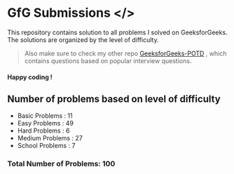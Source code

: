 # GfG Submissions </>
This repository contains solution to all problems I solved on GeeksforGeeks. The solutions are organized by the level of difficulty. 
> Also make sure to check my other repo [GeeksforGeeks-POTD](https://github.com/nikhilsp242/GeeksforGeeks-POTD) , which contains questions based on popular interview questions. 
#### Happy coding ! 
## Number of problems based on level of difficulty
* Basic Problems : 11
* Easy Problems : 49
* Hard Problems : 6
* Medium Problems : 27
* School Problems : 7

### Total Number of Problems: 100
